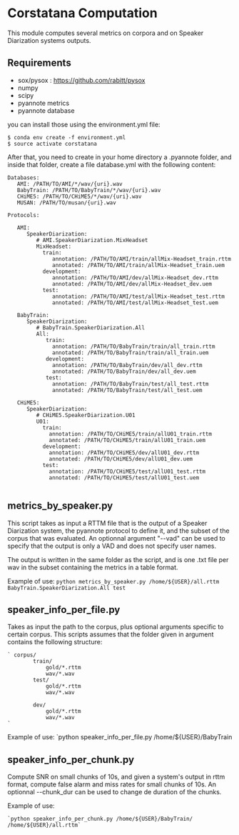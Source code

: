 Corstatana Computation
======================

This module computes several metrics on corpora
and on Speaker Diarization systems outputs.

Requirements
------------

- sox/pysox : https://github.com/rabitt/pysox
- numpy
- scipy
- pyannote metrics
- pyannote database

you can install those using the environment.yml file:

```
$ conda env create -f environment.yml
$ source activate corstatana
```

After that, you need to create in your home directory a .pyannote folder, and inside that folder, create a file database.yml with the following content: 

```
Databases:
   AMI: /PATH/TO/AMI/*/wav/{uri}.wav
   BabyTrain: /PATH/TO/BabyTrain/*/wav/{uri}.wav
   CHiME5: /PATH/TO/CHiME5/*/wav/{uri}.wav
   MUSAN: /PATH/TO/musan/{uri}.wav

Protocols:

   AMI:
      SpeakerDiarization:
         # AMI.SpeakerDiarization.MixHeadset
         MixHeadset:
           train:
              annotation: /PATH/TO/AMI/train/allMix-Headset_train.rttm
              annotated: /PATH/TO/AMI/train/allMix-Headset_train.uem
           development:
              annotation: /PATH/TO/AMI/dev/allMix-Headset_dev.rttm
              annotated: /PATH/TO/AMI/dev/allMix-Headset_dev.uem
           test:
              annotation: /PATH/TO/AMI/test/allMix-Headset_test.rttm
              annotated: /PATH/TO/AMI/test/allMix-Headset_test.uem

   BabyTrain:
      SpeakerDiarization:
         # BabyTrain.SpeakerDiarization.All
         All:
            train:
              annotation: /PATH/TO/BabyTrain/train/all_train.rttm
              annotated: /PATH/TO/BabyTrain/train/all_train.uem
            development:
              annotation: /PATH/TO/BabyTrain/dev/all_dev.rttm
              annotated: /PATH/TO/BabyTrain/dev/all_dev.uem
            test:
              annotation: /PATH/TO/BabyTrain/test/all_test.rttm
              annotated: /PATH/TO/BabyTrain/test/all_test.uem

   CHiME5:
      SpeakerDiarization:
         # CHiME5.SpeakerDiarization.U01
         U01:
           train:
             annotation: /PATH/TO/CHiME5/train/allU01_train.rttm
             annotated: /PATH/TO/CHiME5/train/allU01_train.uem
           development:
             annotation: /PATH/TO/CHiME5/dev/allU01_dev.rttm
             annotated: /PATH/TO/CHiME5/dev/allU01_dev.uem
           test:
             annotation: /PATH/TO/CHiME5/test/allU01_test.rttm
             annotated: /PATH/TO/CHiME5/test/allU01_test.uem


```

metrics_by_speaker.py
---------------------

This script takes as input a RTTM file that is the output of a Speaker Diarization system, 
the pyannote protocol to define it, and the subset of the corpus that was evaluated.
An optionnal argument "--vad" can be used to specify that the output is only a VAD and does not
specify user names.

The output is written in the same folder as the script, and is one .txt file per wav in the 
subset containing the metrics in a table format.

Example of use: 
    `python metrics_by_speaker.py /home/${USER}/all.rttm BabyTrain.SpeakerDiarization.All test`

speaker_info_per_file.py
------------------------

Takes as input the path to the corpus, plus optional arguments specific to certain corpus.
This scripts assumes that the folder given in argument contains the following structure:

    ` corpus/
            train/
                gold/*.rttm
                wav/*.wav
            test/
                gold/*.rttm
                wav/*.wav
           
            dev/
                gold/*.rttm
                wav/*.wav
    `

Example of use:
    `python speaker_info_per_file.py /home/${USER}/BabyTrain

speaker_info_per_chunk.py
-------------------------

Compute SNR on small chunks of 10s, and given 
a system's output in rttm format, compute false alarm and miss rates for small chunks of 10s.
An optionnal --chunk_dur can be used to change de duration of the chunks.

Example of use:

    `python speaker_info_per_chunk.py /home/${USER}/BabyTrain/  /home/${USER}/all.rttm`
